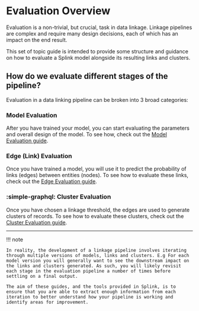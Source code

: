 # Evaluation Overview

Evaluation is a non-trivial, but crucial, task in data linkage. Linkage pipelines are complex and require many design decisions, each of which has an impact on the end result. 

This set of topic guide is intended to provide some structure and guidance on how to evaluate a Splink model alongside its resulting links and clusters.

## How do we evaluate different stages of the pipeline?

Evaluation in a data linking pipeline can be broken into 3 broad categories:

### Model Evaluation

After you have trained your model, you can start evaluating the parameters and overall design of the model. To see how, check out the [Model Evaluation guide](./model.md).

### Edge (Link) Evaluation

Once you have trained a model, you will use it to predict the probability of links (edges) between entities (nodes). To see how to evaluate these links, check out the [Edge Evaluation guide](./edges.md).

### :simple-graphql: Cluster Evaluation

Once you have chosen a linkage threshold, the edges are used to generate clusters of records. To see how to evaluate these clusters, check out the [Cluster Evaluation guide](./clusters.md).

<hr>

!!! note

    In reality, the development of a linkage pipeline involves iterating through multiple versions of models, links and clusters. E.g For each model version you will generally want to see the downstream impact on the links and clusters generated. As such, you will likely revisit each stage in the evaluation pipeline a number of times before settling on a final output.

    The aim of these guides, and the tools provided in Splink, is to ensure that you are able to extract enough information from each iteration to better understand how your pipeline is working and identify areas for improvement.


